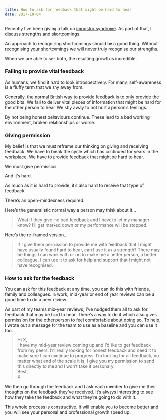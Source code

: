 ```yaml
---
title: How to ask for feedback that might be hard to hear
date: 2017-10-04
---
```

Recently I’ve been giving a talk on [impostor syndrome](http://www.gavinelliott.co.uk/talks/imposter-syndrome/). As part of that, I discuss strengths and shortcomings.

An approach to recognising shortcomings should be a good thing. Without recognising your shortcomings we will never truly recognise our strengths.

When we are able to see both, the resulting growth is incredible.

### Failing to provide vital feedback

As humans, we find it hard to look introspectively. For many, self-awareness is a fluffy term that we shy away from.

Generally, the normal British way to provide feedback is to only provide the good bits. We fail to deliver vital pieces of information that might be hard for the other person to hear. We shy away to not hurt a person’s feelings.

By not being honest behaviours continue. These lead to a bad working environment, broken relationships or worse.

### Giving permission

My belief is that we must reframe our thinking on giving and receiving feedback. We have to break the cycle which has continued for years in the workplace. We have to provide feedback that might be hard to hear.

We must give permission.

And it’s hard.

As much as it is hard to provide, it’s also hard to receive that type of feedback.

There’s an open-mindedness required.

Here’s the generalistic normal way a person may think about it…

> What if they give me bad feedback and I have to let my manager know? I’ll get marked down or my performance will be stopped.

Here’s the re-framed version…

> If I give them permission to provide me with feedback that I might have usually found hard to hear, can I use it as a strength? There may be things I can work with or on to make me a better person, a better colleague. I can use it to ask for help and support that I might not have recognised.

### How to ask for the feedback

You can ask for this feedback at any time, you can do this with friends, family and colleagues. In work, mid-year or end of year reviews can be a good time to do a peer review.

As part of my teams mid-year reviews, I’ve nudged them all to ask for feedback that may be hard to hear. There’s a way to do it which also gives permission for the other person to feel comfortable about doing so. To help, I wrote out a message for the team to use as a baseline and you can use it too.

> Hi X,  
> I have my mid-year review coming up and I’d like to get feedback from my peers. I’m really looking for honest feedback and need it to make sure I can continue to progress. I’m looking for all feedback, no matter what end of the scale it is, I give you my permission to send this directly to me and I won’t take it personally.  
> Best,  
> X

We then go through the feedback and I ask each member to give me their thoughts on the feedback they’ve received. It’s always interesting to see how they take the feedback and what they’re going to do with it.

This whole process is constructive. It will enable you to become better and you will see your personal and professional growth speed up.
